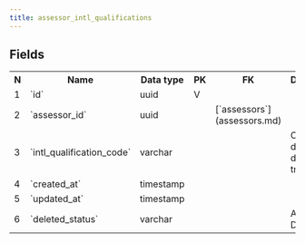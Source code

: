 ```yaml
---
title: assessor_intl_qualifications 
---
```


## Fields

<table style="width: 100%">
    <colgroup>
       <col span="1" style="width: 3%;"/>
       <col span="1" style="width: 12%;"/>
       <col span="1" style="width: 10%;"/>
       <col span="1" style="width: 3%;"/>
       <col span="1" style="width: 12%;"/>
       <col span="1" style="width: 60%;"/>
    </colgroup>
  <tr>
    <th>N</th>
    <th>Name</th>
    <th>Data type</th>
    <th>PK</th>
    <th>FK</th>
    <th>Description</th>
  </tr>
<tr><td>1</td><td>`id`</td><td>uuid</td><td>V</td><td></td><td></td></tr>
<tr><td>2</td><td>`assessor_id`</td><td>uuid</td><td></td><td>[`assessors`](assessors.md)</td><td></td></tr>
<tr><td>3</td><td>`intl_qualification_code`</td><td>varchar</td><td></td><td></td><td>One of: degree, diploma, training</td></tr>
<tr><td>4</td><td>`created_at`</td><td>timestamp</td><td></td><td></td><td></td></tr>
<tr><td>5</td><td>`updated_at`</td><td>timestamp</td><td></td><td></td><td></td></tr>
<tr><td>6</td><td>`deleted_status`</td><td>varchar</td><td></td><td></td><td>ACTIVE, DELETED</td></tr>

</table>